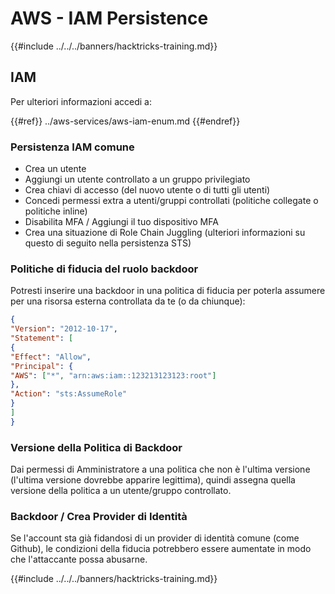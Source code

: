 # AWS - IAM Persistence

{{#include ../../../banners/hacktricks-training.md}}

## IAM

Per ulteriori informazioni accedi a:

{{#ref}}
../aws-services/aws-iam-enum.md
{{#endref}}

### Persistenza IAM comune

- Crea un utente
- Aggiungi un utente controllato a un gruppo privilegiato
- Crea chiavi di accesso (del nuovo utente o di tutti gli utenti)
- Concedi permessi extra a utenti/gruppi controllati (politiche collegate o politiche inline)
- Disabilita MFA / Aggiungi il tuo dispositivo MFA
- Crea una situazione di Role Chain Juggling (ulteriori informazioni su questo di seguito nella persistenza STS)

### Politiche di fiducia del ruolo backdoor

Potresti inserire una backdoor in una politica di fiducia per poterla assumere per una risorsa esterna controllata da te (o da chiunque):
```json
{
"Version": "2012-10-17",
"Statement": [
{
"Effect": "Allow",
"Principal": {
"AWS": ["*", "arn:aws:iam::123213123123:root"]
},
"Action": "sts:AssumeRole"
}
]
}
```
### Versione della Politica di Backdoor

Dai permessi di Amministratore a una politica che non è l'ultima versione (l'ultima versione dovrebbe apparire legittima), quindi assegna quella versione della politica a un utente/gruppo controllato.

### Backdoor / Crea Provider di Identità

Se l'account sta già fidandosi di un provider di identità comune (come Github), le condizioni della fiducia potrebbero essere aumentate in modo che l'attaccante possa abusarne.

{{#include ../../../banners/hacktricks-training.md}}
